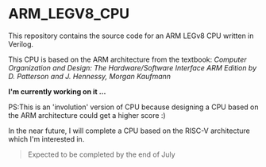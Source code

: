 # ARM_LEGV8_CPU
This repository contains the source code for an ARM LEGv8 CPU written in Verilog.

This CPU is based on the ARM architecture from the textbook: *Computer Organization and Design: The Hardware/Software Interface ARM Edition by D. Patterson and J. Hennessy, Morgan Kaufmann*

**I'm currently working on it ...**

PS:This is an 'involution' version of CPU because designing a CPU based on the ARM architecture could get a higher score :)

   In the near future, I will complete a CPU based on the RISC-V architecture which I'm interested in.

> Expected to be completed by the end of July
